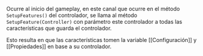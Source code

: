 Ocurre al inicio del gameplay, en este canal que ocurre en el método `SetupFeatures()` del controlador, se llama al método `SetupFeature(Controller)`  con parámetro este controlador a todas las características que guarda el controlador.

Esto resulta en que las características tomen la variable [[Configuración]] y [[Propiedades]] en base a su controlador.